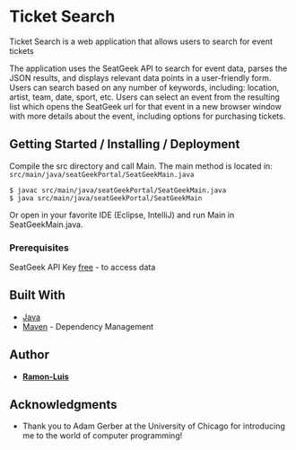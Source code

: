 # Ticket Search

Ticket Search is a web application that allows users to search for event tickets

The application uses the SeatGeek API to search for event data, parses the JSON results, and displays relevant data points in a user-friendly form.  Users can search based on any number of keywords, including: location, artist, team, date, sport, etc. Users can select an event from the resulting list which opens the SeatGeek url for that event in a new browser window with more details about the event, including options for purchasing tickets.  

## Getting Started / Installing / Deployment

Compile the src directory and call Main.  The main method is located in:  
`src/main/java/seatGeekPortal/SeatGeekMain.java`  

```
$ javac src/main/java/seatGeekPortal/SeatGeekMain.java
$ java src/main/java/seatGeekPortal/SeatGeekMain
```

Or open in your favorite IDE (Eclipse, IntelliJ) and run Main in SeatGeekMain.java.

### Prerequisites

SeatGeek API Key [free](http://platform.seatgeek.com/) - to access data

## Built With

* [Java](http://www.oracle.com/technetwork/java/javase/downloads/jre8-downloads-2133155.html)
* [Maven](https://maven.apache.org/) - Dependency Management

## Author

* [**Ramon-Luis**](https://github.com/ramon-luis)

## Acknowledgments

* Thank you to Adam Gerber at the University of Chicago for introducing me to the world of computer programming!